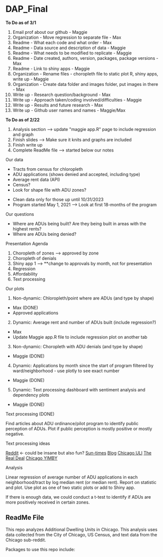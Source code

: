 # DAP_Final

**To Do as of 3/1**
1. Email prof about our github - Maggie
2. Organization - Move regression to separate file - Max
3. Readme - What each code and what order - Max
4. Readme - Data source and description of data - Maggie
5. Readme - What needs to be modified to replicate - Maggie
6. Readme - Date created, authors, version, packages, package versions - Max
7. Readme - Link to shiny apps - Maggie
8. Organization - Rename files - choropleth file to static plot R, shiny apps, write up - Maggie
9. Organization - Create data folder and images folder, put images in there - Max
10. Write up - Research question/background - Max
11. Write up - Approach taken/coding involved/difficulties - Maggie
12. Write up - Results and future research - Max
13. Write up - Github user names and names - Maggie/Max

**To Do as of 2/22**
  1. Analysis section --> update "maggie app.R" page to include regression and graph
  2. Finish slides --> Make sure it knits and graphs are included
  3. Finish write up
  4. Complete ReadMe file --> started below our notes

Our data
- Tracts from census for chloropleth
- ADU applications (shows denied and accepted, including type)
- Average rent data (API)
- Census? 
- Look for shape file with ADU zones?

* Clean data only for those up until 10/31/2023
* Program started May 1, 2021
--> Look at first 18-months of the program

Our questions
- Where are ADUs being built? Are they being built in areas with the highest rents?
- Where are ADUs being denied?

Presentation Agenda
1. Choropleth of zones --> approved by zone
2. Choropleth of denials 
3. Shiny app 1 --> **change to approvals by month, not for presentation
4. Regression
5. Affordability
6. Text processing 

Our plots

1. Non-dynamic: Chloropleth/point where are ADUs (and type by shape)
  - Max (DONE)
  - Approved applications
2. Dynamic: Average rent and number of ADUs built (include regression?)
  - Max
  - Update Maggie app.R file to include regression plot on another tab
3. Non-dynamic: Choropleth with ADU denials (and type by shape)
  - Maggie (DONE)
4. Dynamic: Applications by month since the start of program filtered by ward/neighborhood - use plotly to see exact number 
  - Maggie (DONE)
5. Dynamic: Text processing dashboard with sentiment analysis and dependency plots
  - Maggie (DONE)

Text processing  (DONE)

Find articles about ADU ordinance/pilot program to identify public perception of ADUs. Plot if public perception is mostly positive or mostly negative. 

Text processing ideas

[Reddit](https://www.reddit.com/r/chicago/comments/13wu8pw/adu_citywide_expansion_ordinance_introduced_to/) <- could be insane but also fun?
[Sun-times](https://chicago.suntimes.com/city-hall/2023/6/9/23754347/chicago-affordable-housing-expand-coach-houses-basement-units-program)
[Blog](https://www.bldgproj.com/blog/chicago-adu-ordinance)
[Chicago ULI](https://chicago.uli.org/programs/uli-in-the-community/adu-initiative/)
[The Real Deal](https://therealdeal.com/chicago/2023/06/09/top-chicago-officials-push-citywide-adu-expansion/)
[Chicago YIMBY](https://chicagoyimby.com/2022/11/deep-dive-into-chicagos-additional-dwelling-unit-adu-ordinance-after-six-months.html)

Analysis

Linear regression of average number of ADU applications in each neighborhood/tract by log median rent (or median rent). Report on statistic and plot. Use plot as one of two static plots or add to Shiny app.

If there is enough data, we could conduct a t-test to identify if ADUs are more positively received in certain zones. 

## ReadMe File

This repo analyzes Additional Dwelling Units in Chicago. This analysis uses data collected from the City of Chicago, US Census, and text data from the Chicago sub-reddit.

Packages to use this repo include:
